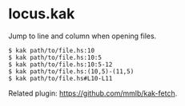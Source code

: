 # locus.kak

Jump to line and column when opening files.

```
$ kak path/to/file.hs:10
$ kak path/to/file.hs:10:5
$ kak path/to/file.hs:10:5-12
$ kak path/to/file.hs:(10,5)-(11,5)
$ kak path/to/file.hs#L10-L11
```

Related plugin: https://github.com/mmlb/kak-fetch.
